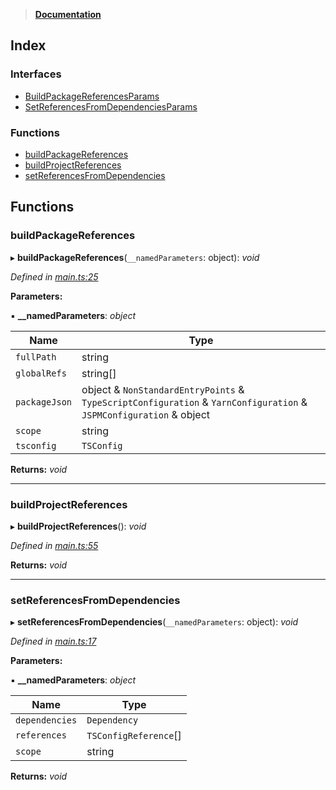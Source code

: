 > **[Documentation](README.md)**

## Index

### Interfaces

* [BuildPackageReferencesParams](interfaces/buildpackagereferencesparams.md)
* [SetReferencesFromDependenciesParams](interfaces/setreferencesfromdependenciesparams.md)

### Functions

* [buildPackageReferences](README.md#buildpackagereferences)
* [buildProjectReferences](README.md#buildprojectreferences)
* [setReferencesFromDependencies](README.md#setreferencesfromdependencies)

## Functions

###  buildPackageReferences

▸ **buildPackageReferences**(`__namedParameters`: object): *void*

*Defined in [main.ts:25](https://github.com/dylanaubrey/repodog/blob/277ef50/packages/build-references/src/main.ts#L25)*

**Parameters:**

▪ **__namedParameters**: *object*

Name | Type |
------ | ------ |
`fullPath` | string |
`globalRefs` | string[] |
`packageJson` | object & `NonStandardEntryPoints` & `TypeScriptConfiguration` & `YarnConfiguration` & `JSPMConfiguration` & object |
`scope` | string |
`tsconfig` | `TSConfig` |

**Returns:** *void*

___

###  buildProjectReferences

▸ **buildProjectReferences**(): *void*

*Defined in [main.ts:55](https://github.com/dylanaubrey/repodog/blob/277ef50/packages/build-references/src/main.ts#L55)*

**Returns:** *void*

___

###  setReferencesFromDependencies

▸ **setReferencesFromDependencies**(`__namedParameters`: object): *void*

*Defined in [main.ts:17](https://github.com/dylanaubrey/repodog/blob/277ef50/packages/build-references/src/main.ts#L17)*

**Parameters:**

▪ **__namedParameters**: *object*

Name | Type |
------ | ------ |
`dependencies` | `Dependency` |
`references` | `TSConfigReference`[] |
`scope` | string |

**Returns:** *void*